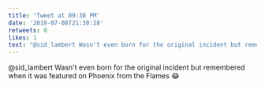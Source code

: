 ```yaml
---
title: 'Tweet at 09:30 PM'
date: '2019-07-08T21:30:28'
retweets: 0
likes: 1
text: "@sid_lambert Wasn't even born for the original incident but remembered when it was featured on Phoenix from the Flames 😂"
---
```

@sid_lambert Wasn't even born for the original incident but remembered when it was featured on Phoenix from the Flames 😂